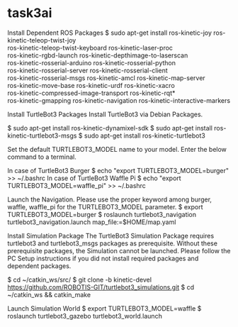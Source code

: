 # task3ai
Install Dependent ROS Packages
$ sudo apt-get install ros-kinetic-joy ros-kinetic-teleop-twist-joy \
  ros-kinetic-teleop-twist-keyboard ros-kinetic-laser-proc \
  ros-kinetic-rgbd-launch ros-kinetic-depthimage-to-laserscan \
  ros-kinetic-rosserial-arduino ros-kinetic-rosserial-python \
  ros-kinetic-rosserial-server ros-kinetic-rosserial-client \
  ros-kinetic-rosserial-msgs ros-kinetic-amcl ros-kinetic-map-server \
  ros-kinetic-move-base ros-kinetic-urdf ros-kinetic-xacro \
  ros-kinetic-compressed-image-transport ros-kinetic-rqt* \
  ros-kinetic-gmapping ros-kinetic-navigation ros-kinetic-interactive-markers
  
  
  Install TurtleBot3 Packages
Install TurtleBot3 via Debian Packages.

$ sudo apt-get install ros-kinetic-dynamixel-sdk
$ sudo apt-get install ros-kinetic-turtlebot3-msgs
$ sudo apt-get install ros-kinetic-turtlebot3


Set the default TURTLEBOT3_MODEL name to your model. Enter the below command to a terminal.

In case of TurtleBot3 Burger
$ echo "export TURTLEBOT3_MODEL=burger" >> ~/.bashrc
In case of TurtleBot3 Waffle Pi
$ echo "export TURTLEBOT3_MODEL=waffle_pi" >> ~/.bashrc

Launch the Navigation.
Please use the proper keyword among burger, waffle, waffle_pi for the TURTLEBOT3_MODEL parameter.
$ export TURTLEBOT3_MODEL=burger
$ roslaunch turtlebot3_navigation turtlebot3_navigation.launch map_file:=$HOME/map.yaml


Install Simulation Package
The TurtleBot3 Simulation Package requires turtlebot3 and turtlebot3_msgs packages as prerequisite. Without these prerequisite packages, the Simulation cannot be launched.
Please follow the PC Setup instructions if you did not install required packages and dependent packages.

$ cd ~/catkin_ws/src/
$ git clone -b kinetic-devel https://github.com/ROBOTIS-GIT/turtlebot3_simulations.git
$ cd ~/catkin_ws && catkin_make

Launch Simulation World
$ export TURTLEBOT3_MODEL=waffle
$ roslaunch turtlebot3_gazebo turtlebot3_world.launch



